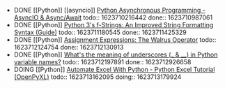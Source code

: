 - DONE [[Python]] [[asyncio]] [Python Asynchronous Programming - AsyncIO & Async/Await](https://youtu.be/t5Bo1Je9EmE)
  todo:: 1623710216442
  done:: 1623710987061
- DONE [[Python]] [Python 3's f-Strings: An Improved String Formatting Syntax (Guide)](https://realpython.com/python-f-strings/)
  todo:: 1623711180545
  done:: 1623711425329
- DONE [[Python]] [Assignment Expressions: The Walrus Operator](https://realpython.com/lessons/assignment-expressions/)
  todo:: 1623712124754
  done:: 1623712130913
- DONE [[Python]] [What's the meaning of underscores (_ & __) in Python variable names?](https://youtu.be/ALZmCy2u0jQ)
  todo:: 1623712197891
  done:: 1623712926658
- DOING [[Python]] [Automate Excel With Python - Python Excel Tutorial (OpenPyXL)](https://youtu.be/7YS6YDQKFh0)
  todo:: 1623713162095
  doing:: 1623713179924